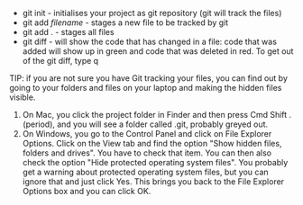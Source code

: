 
* git init    -  initialises your project as git repository (git will track the files)
* git add *filename*  - stages a new file to be tracked by git
* git add .   -  stages all files
* git diff    -  will show the code that has changed in a file: code that was added will show up in green and code that was deleted in red. To get out of the git diff, type q


TIP: if you are not sure you have Git tracking your files, you can find out by going to your folders and files on your laptop and making the hidden files visible. 
1. On Mac, you click the project folder in Finder and then press Cmd Shift . (period), and you will see a folder called .git, probably greyed out. 
1. On Windows, you go to the Control Panel and click on File Explorer Options. Click on the View tab and find the option "Show hidden files, folders and drives". You have to check that item. You can then also check the option "Hide protected operating system files". You probably get a warning about protected operating system files, but you can ignore that and just click Yes. This brings you back to the File Explorer Options box and you can click OK.
